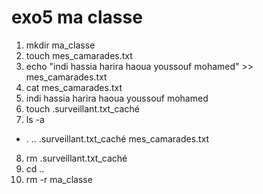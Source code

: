 # exo5 ma classe
1. mkdir ma_classe
2. touch mes_camarades.txt
3. echo "indi hassia harira haoua youssouf mohamed" >> mes_camarades.txt
4. cat mes_camarades.txt
5. indi hassia harira haoua youssouf mohamed
6. touch .surveillant.txt_caché
7. ls -a
* .			..			.surveillant.txt_caché	mes_camarades.txt
8. rm .surveillant.txt_caché
9. cd ..
10. rm -r ma_classe